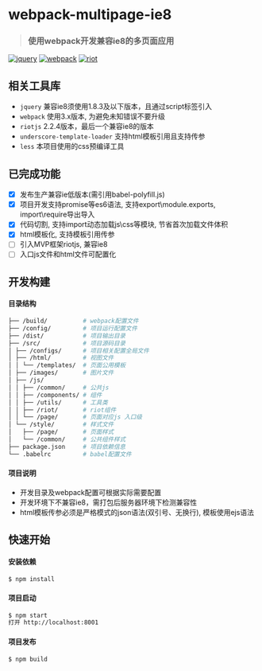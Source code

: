 # webpack-multipage-ie8
> ### 使用webpack开发兼容ie8的多页面应用

[![jquery](https://img.shields.io/badge/jquery-1.8.3-blue.svg?style=flat-square)]()
[![webpack](https://img.shields.io/badge/webpack-^3.x-green.svg?style=flat-square)]()
[![riot](https://img.shields.io/badge/riot-2.2.4-red.svg?style=flat-square)]()

## 相关工具库
- `jquery` 兼容ie8须使用1.8.3及以下版本，且通过script标签引入
- `webpack` 使用3.x版本, 为避免未知错误不要升级
- `riotjs` 2.2.4版本，最后一个兼容ie8的版本
- `underscore-template-loader` 支持html模板引用且支持传参
- `less` 本项目使用的css预编译工具


## 已完成功能
- [x] 发布生产兼容ie低版本(需引用babel-polyfill.js)
- [x] 项目开发支持promise等es6语法, 支持export\module.exports, import\require导出导入
- [x] 代码切割, 支持import动态加载js\css等模块, 节省首次加载文件体积
- [x] html模板化, 支持模板引用传参
- [ ] 引入MVP框架riotjs, 兼容ie8
- [ ] 入口js文件和html文件可配置化

## 开发构建

#### 目录结构
```bash
├── /build/          # webpack配置文件
├── /config/         # 项目运行配置文件
├── /dist/           # 项目输出目录
├── /src/            # 项目源码目录
│ ├── /configs/      # 项目相关配置全局文件
│ ├── /html/         # 视图文件
│ │ └── /templates/  # 页面公用模板
│ ├── /images/       # 图片文件
│ ├── /js/           
│ │ ├── /common/     # 公共js
│ │ ├── /components/ # 组件
│ │ ├── /utils/      # 工具类
│ │ ├── /riot/       # riot组件
│ │ └── /page/       # 页面对应js 入口级
│ └── /style/        # 样式文件
│   ├── /page/       # 页面样式
│   └── /common/     # 公共组件样式
├── package.json     # 项目依赖信息
└── .babelrc         # babel配置文件
```

#### 项目说明
- 开发目录及webpack配置可根据实际需要配置
- 开发环境下不兼容ie8，需打包后服务器环境下检测兼容性
- html模板传参必须是严格模式的json语法(双引号、无换行), 模板使用ejs语法


## 快速开始

#### 安装依赖
```bash
$ npm install
```

#### 项目启动
```bash
$ npm start
打开 http://localhost:8001
```

#### 项目发布
```bash
$ npm build
```